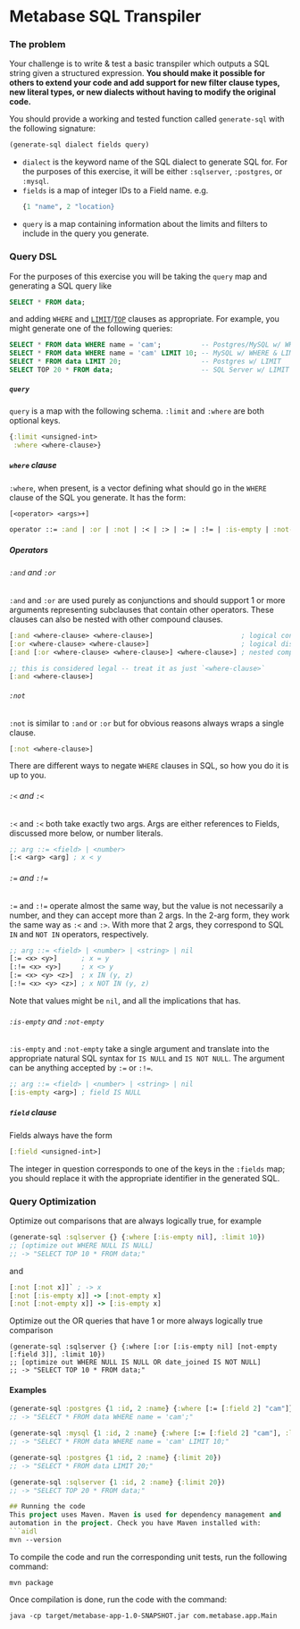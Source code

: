 # Metabase SQL Transpiler
### The problem

Your challenge is to write & test a basic transpiler which outputs a SQL string given a structured expression. **You
should make it possible for others to extend your code and add support for new filter clause types, new literal types,
or new dialects without having to modify the original code.**

You should provide a working and tested function called `generate-sql` with the following signature:

```clj
(generate-sql dialect fields query)
```

- `dialect` is the keyword name of the SQL dialect to generate SQL for. For the purposes of this exercise, it will be
  either `:sqlserver`, `:postgres`, or `:mysql`.
- `fields` is a map of integer IDs to a Field name. e.g.
  ```clj
  {1 "name", 2 "location}
  ```
- `query` is a map containing information about the limits and filters to include in the query you generate.

### Query DSL

For the purposes of this exercise you will be taking the `query` map and generating a SQL query like

```sql
SELECT * FROM data;
```

and adding `WHERE` and
[`LIMIT`](https://www.postgresql.org/docs/11/queries-limit.html)/[`TOP`](https://docs.microsoft.com/en-us/sql/t-sql/queries/top-transact-sql?view=sql-server-2017)
clauses as appropriate. For example, you might generate one of the following queries:

```sql
SELECT * FROM data WHERE name = 'cam';          -- Postgres/MySQL w/ WHERE
SELECT * FROM data WHERE name = 'cam' LIMIT 10; -- MySQL w/ WHERE & LIMIT
SELECT * FROM data LIMIT 20;                    -- Postgres w/ LIMIT
SELECT TOP 20 * FROM data;                      -- SQL Server w/ LIMIT
```

##### `query`

`query` is a map with the following schema. `:limit` and `:where` are both optional keys.

```clj
{:limit <unsigned-int>
 :where <where-clause>}
```

##### `where` clause

`:where`, when present, is a vector defining what should go in the `WHERE` clause of the SQL you generate. It has the
form:

```clj
[<operator> <args>+]

operator ::= :and | :or | :not | :< | :> | := | :!= | :is-empty | :not-empty
```

##### Operators

###### `:and` and `:or`

`:and` and `:or` are used purely as conjunctions and should support 1 or more arguments representing subclauses that
contain other operators. These clauses can also be nested with other compound clauses.

```clj
[:and <where-clause> <where-clause>]                      ; logical conjunction e.g. SQL `AND` operator
[:or <where-clause> <where-clause>]                       ; logical disjunction (SQL `OR`)
[:and [:or <where-clause> <where-clause>] <where-clause>] ; nested compound clauses

;; this is considered legal -- treat it as just `<where-clause>`
[:and <where-clause>]
```

###### `:not`

`:not` is similar to `:and` or `:or` but for obvious reasons always wraps a single clause.

```clj
[:not <where-clause>]
```

There are different ways to negate `WHERE` clauses in SQL, so how you do it is up to you.

###### `:<` and `:<`

`:<` and `:<` both take exactly two args. Args are either references to Fields, discussed more below, or number
literals.

```clj
;; arg ::= <field> | <number>
[:< <arg> <arg] ; x < y
```

###### `:=` and `:!=`

`:=` and `:!=` operate almost the same way, but the value is not necessarily a number, and they can accept more than 2
args. In the 2-arg form, they work the same way as `:<` and `:>`. With more that 2 args, they correspond to SQL `IN` and
`NOT IN` operators, respectively.

```clj
;; arg ::= <field> | <number> | <string> | nil
[:= <x> <y>]      ; x = y
[:!= <x> <y>]     ; x <> y
[:= <x> <y> <z>]  ; x IN (y, z)
[:!= <x> <y> <z>] ; x NOT IN (y, z)
```

Note that values might be `nil`, and all the implications that has.

###### `:is-empty` and `:not-empty`

`:is-empty` and `:not-empty` take a single argument and translate into the appropriate natural SQL syntax for `IS NULL`
and `IS NOT NULL`. The argument can be anything accepted by `:=` or `:!=`.

```clj
;; arg ::= <field> | <number> | <string> | nil
[:is-empty <arg>] ; field IS NULL
```

##### `field` clause

Fields always have the form

```clj
[:field <unsigned-int>]
```

The integer in question corresponds to one of the keys in the `:fields` map; you should replace it with the appropriate
identifier in the generated SQL.

### Query Optimization

Optimize out comparisons that are always logically true, for example

```clj
(generate-sql :sqlserver {} {:where [:is-empty nil], :limit 10})
;; [optimize out WHERE NULL IS NULL]
;; -> "SELECT TOP 10 * FROM data;"
```

and

```clj
[:not [:not x]]` ; -> x
[:not [:is-empty x]] -> [:not-empty x]
[:not [:not-empty x]] -> [:is-empty x]
```

Optimize out the OR queries that have 1 or more always logically true comparison

```
(generate-sql :sqlserver {} {:where [:or [:is-empty nil] [not-empty [:field 3]], :limit 10})
;; [optimize out WHERE NULL IS NULL OR date_joined IS NOT NULL]
;; -> "SELECT TOP 10 * FROM data;"
```

#### Examples

```clj
(generate-sql :postgres {1 :id, 2 :name} {:where [:= [:field 2] "cam"]})
;; -> "SELECT * FROM data WHERE name = 'cam';"

(generate-sql :mysql {1 :id, 2 :name} {:where [:= [:field 2] "cam"], :limit 10})
;; -> "SELECT * FROM data WHERE name = 'cam' LIMIT 10;"

(generate-sql :postgres {1 :id, 2 :name} {:limit 20})
;; -> "SELECT * FROM data LIMIT 20;"

(generate-sql :sqlserver {1 :id, 2 :name} {:limit 20})
;; -> "SELECT TOP 20 * FROM data;"

## Running the code
This project uses Maven. Maven is used for dependency management and
automation in the project. Check you have Maven installed with:
```aidl
mvn --version
```
To compile the code and run the corresponding unit tests,
run the following command:
```aidl
mvn package
```
Once compilation is done, run the code with the command:
```
java -cp target/metabase-app-1.0-SNAPSHOT.jar com.metabase.app.Main
```

